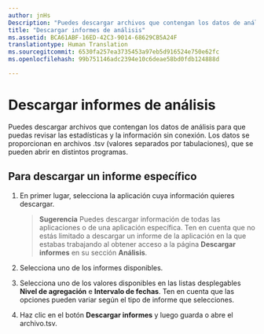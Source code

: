 ```yaml
---
author: jnHs
Description: "Puedes descargar archivos que contengan los datos de análisis para que puedas revisar las estadísticas y la información sin conexión."
title: "Descargar informes de análisis"
ms.assetid: BCA61ABF-16ED-42C3-9014-68629CB5A24F
translationtype: Human Translation
ms.sourcegitcommit: 6530fa257ea3735453a97eb5d916524e750e62fc
ms.openlocfilehash: 99b751146adc2394e10c6deae58bd0fdb124888d

---
```


# Descargar informes de análisis


Puedes descargar archivos que contengan los datos de análisis para que puedas revisar las estadísticas y la información sin conexión. Los datos se proporcionan en archivos .tsv (valores separados por tabulaciones), que se pueden abrir en distintos programas.

## Para descargar un informe específico

1.  En primer lugar, selecciona la aplicación cuya información quieres descargar.

    > **Sugerencia**  Puedes descargar información de todas las aplicaciones o de una aplicación específica. Ten en cuenta que no estás limitado a descargar un informe de la aplicación en la que estabas trabajando al obtener acceso a la página **Descargar informes** en su sección **Análisis**.

2.  Selecciona uno de los informes disponibles.

3.  Selecciona uno de los valores disponibles en las listas desplegables **Nivel de agregación** e **Intervalo de fechas**. Ten en cuenta que las opciones pueden variar según el tipo de informe que selecciones.

4.  Haz clic en el botón **Descargar informes** y luego guarda o abre el archivo.tsv.



<!--HONumber=Aug16_HO3-->


